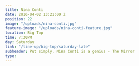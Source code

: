 ```yaml
---
title: Nina Conti
date: 2016-04-02 13:21:00 Z
position: 22
image: "/uploads/nina-conti.jpg"
feature-image: "/uploads/nina-conti-feature.jpg"
location: Big Top
time: 7:30PM
day: Saturday
link: "/line-up/big-top/saturday-late"
subheader: Put simply, Nina Conti is a genius - The Mirror
type: 
---
```


